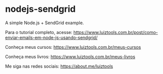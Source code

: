 # nodejs-sendgrid
A simple Node.js + SendGrid example.

Para o tutorial completo, acesse: https://www.luiztools.com.br/post/como-enviar-emails-em-node-js-usando-sendgrid/

Conheça meus cursos: https://www.luiztools.com.br/meus-cursos

Conheça meus livros: https://www.luiztools.com.br/meus-livros

Me siga nas redes sociais: https://about.me/luiztools